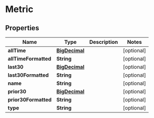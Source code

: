 
# Metric

## Properties
Name | Type | Description | Notes
------------ | ------------- | ------------- | -------------
**allTime** | [**BigDecimal**](BigDecimal.md) |  |  [optional]
**allTimeFormatted** | **String** |  |  [optional]
**last30** | [**BigDecimal**](BigDecimal.md) |  |  [optional]
**last30Formatted** | **String** |  |  [optional]
**name** | **String** |  |  [optional]
**prior30** | [**BigDecimal**](BigDecimal.md) |  |  [optional]
**prior30Formatted** | **String** |  |  [optional]
**type** | **String** |  |  [optional]



